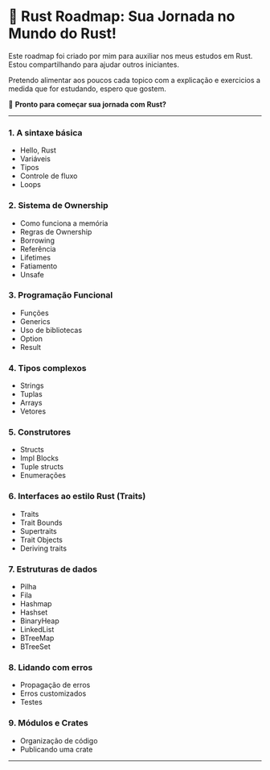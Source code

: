 # 🦀 **Rust Roadmap: Sua Jornada no Mundo do Rust!**  

Este roadmap foi criado por mim para auxiliar nos meus estudos em Rust.
Estou compartilhando para ajudar outros iniciantes.

Pretendo alimentar aos poucos cada topico com a explicação e exercicios a medida que for estudando, espero que gostem.

🚀 **Pronto para começar sua jornada com Rust?**

---


### **1. A sintaxe básica**
- Hello, Rust
- Variáveis
- Tipos
- Controle de fluxo
- Loops

### **2. Sistema de Ownership**
- Como funciona a memória
- Regras de Ownership
- Borrowing
- Referência
- Lifetimes
- Fatiamento
- Unsafe

### **3. Programação Funcional**
- Funções
- Generics
- Uso de bibliotecas
- Option
- Result

### **4. Tipos complexos**
- Strings
- Tuplas
- Arrays
- Vetores

### **5. Construtores**
- Structs
- Impl Blocks
- Tuple structs
- Enumerações

### **6. Interfaces ao estilo Rust (Traits)**
- Traits
- Trait Bounds
- Supertraits
- Trait Objects
- Deriving traits

### **7. Estruturas de dados**
- Pilha
- Fila
- Hashmap
- Hashset
- BinaryHeap
- LinkedList
- BTreeMap
- BTreeSet

### **8. Lidando com erros**
- Propagação de erros
- Erros customizados
- Testes

### **9. Módulos e Crates**
- Organização de código
- Publicando uma crate

---

